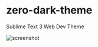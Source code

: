 # zero-dark-theme

Sublime Text 3 Web Dev Theme

![screenshot](https://github.com/jrvieira/zero-dark-theme/blob/master/dark.png)
